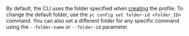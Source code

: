 By default, the CLI uses the folder specified when [creating](../cli/operations/profile/profile-create.md) the profile. To change the default folder, use the `yc config set folder-id <folder_ID>` command. You can also set a different folder for any specific command using the `--folder-name` or `--folder-id` parameter.  

